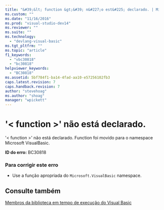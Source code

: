 ```yaml
---
title: "&#39;&lt; function &gt;&#39; n&#227;o est&#225; declarado. | Microsoft Docs"
ms.custom: ""
ms.date: "11/16/2016"
ms.prod: "visual-studio-dev14"
ms.reviewer: ""
ms.suite: ""
ms.technology: 
  - "devlang-visual-basic"
ms.tgt_pltfrm: ""
ms.topic: "article"
f1_keywords: 
  - "vbc30818"
  - "bc30818"
helpviewer_keywords: 
  - "BC30818"
ms.assetid: 5bf784f1-ba14-4fad-aa10-e57256102fb3
caps.latest.revision: 7
caps.handback.revision: 7
author: "stevehoag"
ms.author: "shoag"
manager: "wpickett"
---
```

# &#39;&lt; function &gt;&#39; n&#227;o est&#225; declarado.
'\< function \>' não está declarado. Function foi movido para o namespace Microsoft VisualBasic.  
  
 **ID do erro:** BC30818  
  
### Para corrigir este erro  
  
-   Use a função apropriada do `Microsoft.VisualBasic` namespace.  
  
## Consulte também  
 [Membros da biblioteca em tempo de execução do Visual Basic](../../visual-basic/language-reference/runtime-library-members.md)